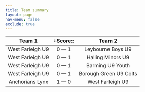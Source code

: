 ```yaml
---
title: Team summary
layout: page
nav-menu: false
exclude: true
---
```




|      Team 1      |  ::Score::  |         Team 2         |
|:----------------:|:-----------:|:----------------------:|
| West Farleigh U9 | 0 &mdash; 1 |   Leybourne Boys U9    |
| West Farleigh U9 | 0 &mdash; 1 |   Halling Minors U9    |
| West Farleigh U9 | 0 &mdash; 1 |    Barming U9 Youth    |
| West Farleigh U9 | 0 &mdash; 1 | Borough Green U9 Colts |
| Anchorians Lynx  | 1 &mdash; 0 |    West Farleigh U9    |

 <br /><br /><br />